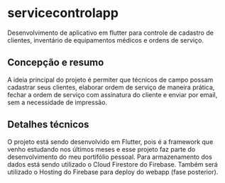 # servicecontrolapp

Desenvolvimento de aplicativo em flutter para controle de cadastro de clientes, inventário de equipamentos médicos e ordens de serviço.

## Concepção e resumo

A ideia principal do projeto é permiter que técnicos de campo possam cadastrar seus clientes, elaborar ordem de serviço de maneira prática, fechar a ordem de serviço com assinatura do cliente e enviar por email, sem a necessidade de impressão.

## Detalhes técnicos

O projeto está sendo desenvolvido em Flutter, pois é a framework que venho estudando nos últimos meses e esse projeto faz parte do desenvolvimento do meu portifólio pessoal. 
Para armazenamento dos dados está sendo utilizado o Cloud Firestore do Firebase. Também será utilizado o Hosting do Firebase para deploy do webapp (fase posterior).




